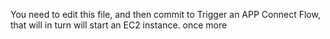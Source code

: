 You need to edit this file, and then commit to Trigger an APP Connect Flow, that will in turn will start an EC2 instance. 
once more
